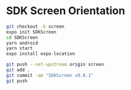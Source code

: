 # SDK Screen Orientation

```bash
git checkout -b screen
expo init SDKScreen
cd SDKScreen
yarn android
yarn start
expo install expo-location
```

```bash
git push --set-upstream origin screen
git add .
git commit -am "SDKScreen v0.0.1"
git push
```
